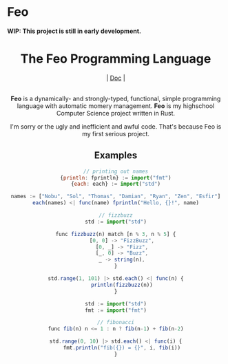 # Feo
**WIP: This project is still in early development.**

<div align="center">
    <h1>The Feo Programming Language</h1>
    |
    <a href="https://bichanna.github.io/feo-book/">Doc</a>
    |
</div><br>

<div align="center">

**Feo** is a dynamically- and strongly-typed, functional, simple programming language with automatic momery management.
**Feo** is my highschool Computer Science project written in Rust.

I'm sorry or the ugly and inefficient and awful code. That's because Feo is my first serious project.

## Examples

```js
// printing out names
{println: fprintln} := import("fmt")
{each: each} := import("std")

names := ["Nobu", "Sol", "Thomas", "Damian", "Ryan", "Zen", "Esfir"]
each(names) <| func(name) fprintln("Hello, {}!", name)
```

```js
// fizzbuzz
std := import("std")

func fizzbuzz(n) match [n % 3, n % 5] {
    [0, 0] -> "FizzBuzz",
    [0, _] -> "Fizz",
    [_, 0] -> "Buzz",
    _ -> string(n),
}

std.range(1, 101) |> std.each() <| func(n) {
    println(fizzbuzz(n))
}
```

```js
std := import("std")
fmt := import("fmt")

// fibonacci
func fib(n) n <= 1 : n ? fib(n-1) + fib(n-2)

std.range(0, 10) |> std.each() <| func(i) {
    fmt.println("fib({}) = {}", i, fib(i))
}
```
